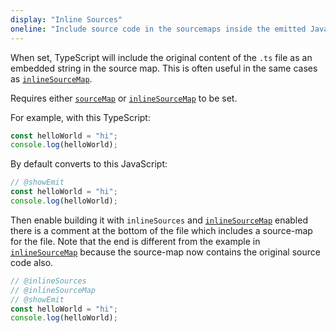 ```yaml
---
display: "Inline Sources"
oneline: "Include source code in the sourcemaps inside the emitted JavaScript."
---
```


When set, TypeScript will include the original content of the `.ts` file as an embedded string in the source map.
This is often useful in the same cases as [`inlineSourceMap`](#inlineSourceMap).

Requires either [`sourceMap`](#sourceMap) or [`inlineSourceMap`](#inlineSourceMap) to be set.

For example, with this TypeScript:

```ts twoslash
const helloWorld = "hi";
console.log(helloWorld);
```

By default converts to this JavaScript:

```ts twoslash
// @showEmit
const helloWorld = "hi";
console.log(helloWorld);
```

Then enable building it with `inlineSources` and [`inlineSourceMap`](#inlineSourceMap) enabled there is a comment at the bottom of the file which includes
a source-map for the file.
Note that the end is different from the example in [`inlineSourceMap`](#inlineSourceMap) because the source-map now contains the original source code also.

```ts twoslash
// @inlineSources
// @inlineSourceMap
// @showEmit
const helloWorld = "hi";
console.log(helloWorld);
```
